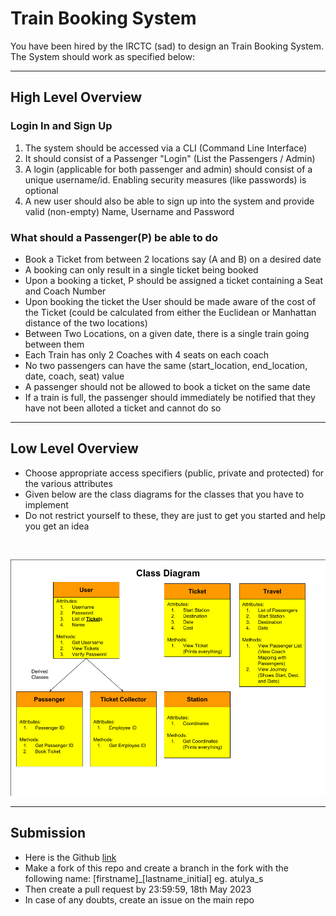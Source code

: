 # Train Booking System

You have been hired by the IRCTC (sad) to design an Train Booking System. The System should work as specified below:

---

## High Level Overview

### Login In and Sign Up

1. The system should be accessed via a CLI (Command Line Interface)
2. It should consist of a Passenger "Login" (List the Passengers / Admin)
3. A login (applicable for both passenger and admin) should consist of a unique username/id. Enabling security measures (like passwords) is optional
4. A new user should also be able to sign up into the system and provide valid (non-empty) Name, Username and Password

### What should a Passenger(P) be able to do

- Book a Ticket from between 2 locations say (A and B) on a desired date
- A booking can only result in a single ticket being booked
- Upon a booking a ticket, P should be assigned a ticket containing a Seat and Coach Number
- Upon booking the ticket the User should be made aware of the cost of the Ticket (could be calculated from either the Euclidean or Manhattan distance of the two locations)
- Between Two Locations, on a given date, there is a single train going between them
- Each Train has only 2 Coaches with 4 seats on each coach
- No two passengers can have the same (start_location, end_location, date, coach, seat) value
- A passenger should not be allowed to book a ticket on the same date
- If a train is full, the passenger should immediately be notified that they have not been alloted a ticket and cannot do so

---

## Low Level Overview

- Choose appropriate access specifiers (public, private and protected) for the various attributes
- Given below are the class diagrams for the classes that you have to implement
- Do not restrict yourself to these, they are just to get you started and help you get an idea

<p>&nbsp;&nbsp;&nbsp;</p>

![alt text](/Assignments/OOPs/class.png)

---

## Submission

- Here is the Github <a href=git@github.com:AerialRobotics-IITK/Induction_Y22.git>link</a>
- Make a fork of this repo and create a branch in the fork with the following name: [firstname]_[lastname_initial] eg. atulya_s
- Then create a pull request by 23:59:59, 18th May 2023
- In case of any doubts, create an issue on the main repo
